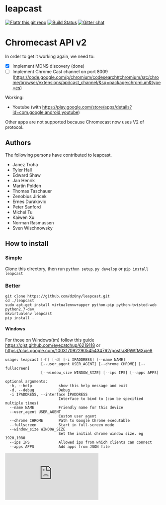 # leapcast
[![Flattr this git repo](http://api.flattr.com/button/flattr-badge-large.png)](https://flattr.com/submit/auto?user_id=dz0ny&url=https://github.com/dz0ny/leapcast&title=Leapcast&language=&tags=github&category=software)
[![Build Status](https://travis-ci.org/dz0ny/leapcast.png?branch=master)](https://travis-ci.org/dz0ny/leapcast)
[![Gitter chat](https://badges.gitter.im/dz0ny/leapcast.png)](https://gitter.im/dz0ny/leapcast)

# Chromecast API v2

In order to get it working again, we need to:

- [x] Implement MDNS discovery (done)
- [ ] Implement Chrome Cast channel on port 8009 (https://code.google.com/p/chromium/codesearch#chromium/src/chrome/browser/extensions/api/cast_channel/&sq=package:chromium&type=cs)

Working:
 - Youtube (with https://play.google.com/store/apps/details?id=com.google.android.youtube)

Other apps are not supported because Chromecast now uses V2 of protocol. 

## Authors

The following persons have contributed to leapcast.

 - Janez Troha
 - Tyler Hall
 - Edward Shaw
 - Jan Henrik
 - Martin Polden
 - Thomas Taschauer
 - Zenobius Jiricek
 - Ernes Durakovic
 - Peter Sanford
 - Michel Tu
 - Kaiwen Xu
 - Norman Rasmussen
 - Sven Wischnowsky

## How to install

### Simple

Clone this directory, then run ```python setup.py develop``` or ```pip install leapcast```

### Better

```
git clone https://github.com/dz0ny/leapcast.git
cd ./leapcast
sudo apt-get install virtualenvwrapper python-pip python-twisted-web python2.7-dev
mkvirtualenv leapcast
pip install .
```

#### Windows

For those on Windows(tm) follow this guide https://gist.github.com/eyecatchup/6219118 or https://plus.google.com/100317092290545434762/posts/8RjWfMXxje8

```
usage: leapcast [-h] [-d] [-i IPADDRESS] [--name NAME]
                [--user_agent USER_AGENT] [--chrome CHROME] [--fullscreen]
                [--window_size WINDOW_SIZE] [--ips IPS] [--apps APPS]

optional arguments:
  -h, --help            show this help message and exit
  -d, --debug           Debug
  -i IPADDRESS, --interface IPADDRESS
                        Interface to bind to (can be specified multiple times)
  --name NAME           Friendly name for this device
  --user_agent USER_AGENT
                        Custom user agent
  --chrome CHROME       Path to Google Chrome executable
  --fullscreen          Start in full-screen mode
  --window_size WINDOW_SIZE
                        Set the initial chrome window size. eg 1920,1080
  --ips IPS             Allowed ips from which clients can connect
  --apps APPS           Add apps from JSON file

```


[![Bitdeli Badge](https://piwik-ubuntusi.rhcloud.com/piwik.php?idsite=2&amp;rec=1)](https://bitdeli.com/free "Bitdeli Badge")

